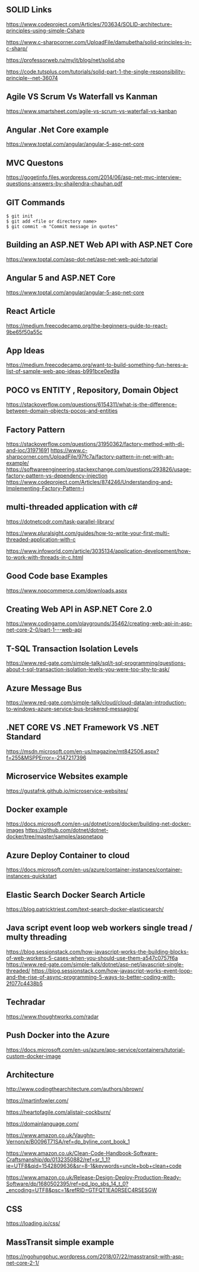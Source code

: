 ## SOLID Links
https://www.codeproject.com/Articles/703634/SOLID-architecture-principles-using-simple-Csharp

https://www.c-sharpcorner.com/UploadFile/damubetha/solid-principles-in-c-sharp/

https://professorweb.ru/my/it/blog/net/solid.php

https://code.tutsplus.com/tutorials/solid-part-1-the-single-responsibility-principle--net-36074

## Agile VS Scrum Vs Waterfall vs Kanman

https://www.smartsheet.com/agile-vs-scrum-vs-waterfall-vs-kanban

## Angular .Net Core example 
https://www.toptal.com/angular/angular-5-asp-net-core

## MVC Questons
https://gogetinfo.files.wordpress.com/2014/06/asp-net-mvc-interview-questions-answers-by-shailendra-chauhan.pdf

## GIT Commands

```
$ git init
$ git add <file or directory name>
$ git commit -m "Commit message in quotes"
```

## Building an ASP.NET Web API with ASP.NET Core
https://www.toptal.com/asp-dot-net/asp-net-web-api-tutorial

## Angular 5 and ASP.NET Core
https://www.toptal.com/angular/angular-5-asp-net-core

## React Article 
https://medium.freecodecamp.org/the-beginners-guide-to-react-9be65f50a55c

## App Ideas
https://medium.freecodecamp.org/want-to-build-something-fun-heres-a-list-of-sample-web-app-ideas-b991bce0ed9a

## POCO vs ENTITY , Repository, Domain Object 
https://stackoverflow.com/questions/6154311/what-is-the-difference-between-domain-objects-pocos-and-entities

## Factory Pattern 

https://stackoverflow.com/questions/31950362/factory-method-with-di-and-ioc/31971691
https://www.c-sharpcorner.com/UploadFile/97fc7a/factory-pattern-in-net-with-an-example/
https://softwareengineering.stackexchange.com/questions/293826/usage-factory-pattern-vs-dependency-injection
https://www.codeproject.com/Articles/874246/Understanding-and-Implementing-Factory-Pattern-i

## multi-threaded application with c#
https://dotnetcodr.com/task-parallel-library/

https://www.pluralsight.com/guides/how-to-write-your-first-multi-threaded-application-with-c

https://www.infoworld.com/article/3035134/application-development/how-to-work-with-threads-in-c.html

## Good Code base  Examples 

https://www.nopcommerce.com/downloads.aspx

## Creating Web API in ASP.NET Core 2.0
https://www.codingame.com/playgrounds/35462/creating-web-api-in-asp-net-core-2-0/part-1---web-api

## T-SQL Transaction Isolation Levels 

https://www.red-gate.com/simple-talk/sql/t-sql-programming/questions-about-t-sql-transaction-isolation-levels-you-were-too-shy-to-ask/


## Azure Message Bus 

https://www.red-gate.com/simple-talk/cloud/cloud-data/an-introduction-to-windows-azure-service-bus-brokered-messaging/

## .NET CORE VS .NET Framework VS .NET Standard

https://msdn.microsoft.com/en-us/magazine/mt842506.aspx?f=255&MSPPError=-2147217396


## Microservice Websites example
https://gustafnk.github.io/microservice-websites/

## Docker example 
https://docs.microsoft.com/en-us/dotnet/core/docker/building-net-docker-images
https://github.com/dotnet/dotnet-docker/tree/master/samples/aspnetapp

## Azure Deploy Container to cloud 
https://docs.microsoft.com/en-us/azure/container-instances/container-instances-quickstart

## Elastic Search Docker Search Article 
https://blog.patricktriest.com/text-search-docker-elasticsearch/

## Java script  event loop web workers  single tread / multy threading
https://blog.sessionstack.com/how-javascript-works-the-building-blocks-of-web-workers-5-cases-when-you-should-use-them-a547c0757f6a
https://www.red-gate.com/simple-talk/dotnet/asp-net/javascript-single-threaded/
https://blog.sessionstack.com/how-javascript-works-event-loop-and-the-rise-of-async-programming-5-ways-to-better-coding-with-2f077c4438b5

## Techradar

https://www.thoughtworks.com/radar



## Push Docker into the Azure 
https://docs.microsoft.com/en-us/azure/app-service/containers/tutorial-custom-docker-image

## Architecture

http://www.codingthearchitecture.com/authors/sbrown/

https://martinfowler.com/

https://heartofagile.com/alistair-cockburn/

https://domainlanguage.com/

https://www.amazon.co.uk/Vaughn-Vernon/e/B0096T71SA/ref=dp_byline_cont_book_1

https://www.amazon.co.uk/Clean-Code-Handbook-Software-Craftsmanship/dp/0132350882/ref=sr_1_1?ie=UTF8&qid=1542809636&sr=8-1&keywords=uncle+bob+clean+code

https://www.amazon.co.uk/Release-Design-Deploy-Production-Ready-Software/dp/1680502395/ref=pd_lpo_sbs_14_t_0?_encoding=UTF8&psc=1&refRID=GTFQT1EA0RSEC4RSESGW


## CSS 

https://loading.io/css/


## MassTransit simple example 

https://ngohungphuc.wordpress.com/2018/07/22/masstransit-with-asp-net-core-2-1/

